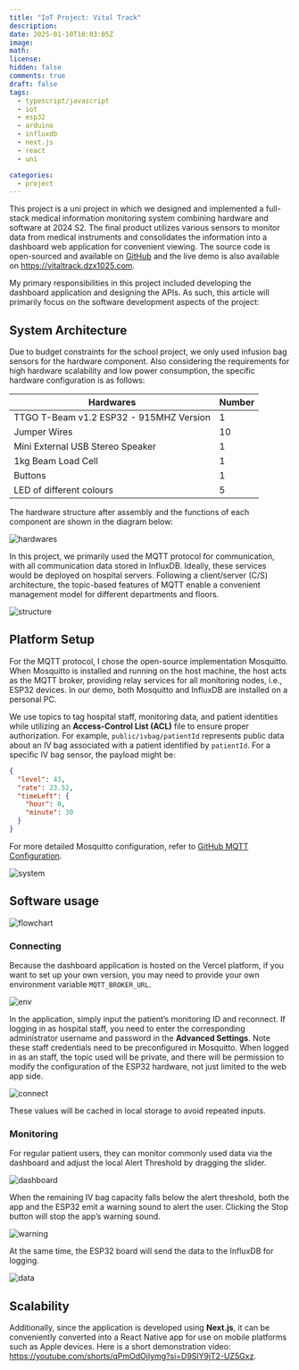 ```yaml
---
title: "IoT Project: Vital Track"
description: 
date: 2025-01-10T10:03:05Z
image:
math: 
license: 
hidden: false
comments: true
draft: false
tags:
  - typescript/javascript
  - iot
  - esp32
  - arduino
  - influxdb
  - next.js
  - react
  - uni

categories:
  - project
---
```


This project is a uni project in which we designed and implemented a full-stack medical information monitoring system combining hardware and software at 2024 S2. The final product utilizes various sensors to monitor data from medical instruments and consolidates the information into a dashboard web application for convenient viewing. The source code is open-sourced and available on [GitHub](https://github.com/Dzx1025/CITS5506-IoT) and the live demo is also available on <https://vitaltrack.dzx1025.com>.

My primary responsibilities in this project included developing the dashboard application and designing the APIs. As such, this article will primarily focus on the software development aspects of the project:

## System Architecture

Due to budget constraints for the school project, we only used infusion bag sensors for the hardware component. Also considering the requirements for high hardware scalability and low power consumption, the specific hardware configuration is as follows:

|Hardwares|Number|
|-|-|
|TTGO T-Beam v1.2 ESP32 - 915MHZ Version|1|
|Jumper Wires|10|
|Mini External USB Stereo Speaker|1|
|1kg Beam Load Cell|1|
|Buttons|1|
|LED of different colours|5|

The hardware structure after assembly and the functions of each component are shown in the diagram below:

![hardwares](hardware.png)

In this project, we primarily used the MQTT protocol for communication, with all communication data stored in InfluxDB. Ideally, these services would be deployed on hospital servers. Following a client/server (C/S) architecture, the topic-based features of MQTT enable a convenient management model for different departments and floors.

![structure](structure.png)

## Platform Setup

For the MQTT protocol, I chose the open-source implementation Mosquitto. When Mosquitto is installed and running on the host machine, the host acts as the MQTT broker, providing relay services for all monitoring nodes, i.e., ESP32 devices. In our demo, both Mosquitto and InfluxDB are installed on a personal PC.

We use topics to tag hospital staff, monitoring data, and patient identities while utilizing an **Access-Control List (ACL)** file to ensure proper authorization. For example, `public/ivbag/patientId` represents public data about an IV bag associated with a patient identified by `patientId`. For a specific IV bag sensor, the payload might be:

```json
{
  "level": 43,
  "rate": 23.52,
  "timeLeft": {
    "hour": 0,
    "minute": 30
  }
}
```

For more detailed Mosquitto configuration, refer to [GitHub MQTT Configuration](https://github.com/Dzx1025/CITS5506-IoT?tab=readme-ov-file#mqtt-configuration).

![system](system.png)

## Software usage

![flowchart](flowchart.png)

### Connecting

Because the dashboard application is hosted on the Vercel platform, if you want to set up your own version, you may need to provide your own environment variable `MQTT_BROKER_URL`.

![env](env.png)

In the application, simply input the patient’s monitoring ID and reconnect. If logging in as hospital staff, you need to enter the corresponding administrator username and password in the **Advanced Settings**. Note these staff credentials need to be preconfigured in Mosquitto. When logged in as an staff, the topic used will be private, and there will be permission to modify the configuration of the ESP32 hardware, not just limited to the web app side.

![connect](connect.png)

These values will be cached in local storage to avoid repeated inputs.

### Monitoring

For regular patient users, they can monitor commonly used data via the dashboard and adjust the local Alert Threshold by dragging the slider.

![dashboard](dashboard.png)

When the remaining IV bag capacity falls below the alert threshold, both the app and the ESP32 emit a warning sound to alert the user. Clicking the Stop button will stop the app’s warning sound.

![warning](warning.png)

At the same time, the ESP32 board will send the data to the InfluxDB for logging.

![data](data.png)

## Scalability

Additionally, since the application is developed using **Next.js**, it can be conveniently converted into a React Native app for use on mobile platforms such as Apple devices. Here is a short demonstration video: <https://youtube.com/shorts/qPmOdOjlymg?si=D9SlY9jT2-UZ5Gxz>.
